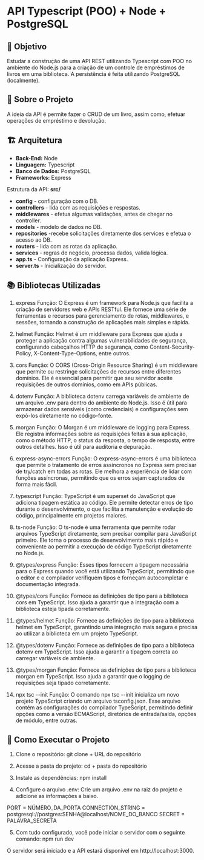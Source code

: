 # API Typescript (POO) + Node + PostgreSQL

## 🎯 Objetivo
Estudar a construção de uma API REST utilizando Typescript com POO no ambiente do Node.js para a criação de um controle de empréstimos de livros em uma biblioteca. A persistência é feita utilizando PostgreSQL (localmente).

## 📌 Sobre o Projeto
A ideia da API é permite fazer o CRUD de um livro, assim como, efetuar operações de empréstimo e devolução.

## 🏗 Arquitetura
+ **Back-End:** Node
+ **Linguagem:** Typescript
+ **Banco de Dados:** PostgreSQL
+ **Frameworks:** Express 

Estrutura da API:
**src/**
+ **config** - configuração com o DB.
+ **controllers** - lida com as requisições e respostas.
+ **middlewares** - efetua algumas validações, antes de chegar no controller.
+ **models** - modelo de dados no DB.
+ **repositories** -recebe solicitações diretamente dos services e efetua o acesso ao DB.
+ **routers** - lida com as rotas da aplicação.
+ **services** - regras de negócio, processa dados, valida lógica.
+ **app.ts** - Configuração da aplicação Express.
+ **server.ts** - Inicialização do servidor.

## 📚 Bibliotecas Utilizadas
1. express Função: O Express é um framework para Node.js que facilita a criação de servidores web e APIs RESTful. Ele fornece uma série de ferramentas e recursos para gerenciamento de rotas, middlewares, e sessões, tornando a construção de aplicações mais simples e rápida.

2. helmet Função: Helmet é um middleware para Express que ajuda a proteger a aplicação contra algumas vulnerabilidades de segurança, configurando cabeçalhos HTTP de segurança, como Content-Security-Policy, X-Content-Type-Options, entre outros.

3. cors Função: O CORS (Cross-Origin Resource Sharing) é um middleware que permite ou restringe solicitações de recursos entre diferentes domínios. Ele é essencial para permitir que seu servidor aceite requisições de outros domínios, como em APIs públicas.

4. dotenv Função: A biblioteca dotenv carrega variáveis de ambiente de um arquivo .env para dentro do ambiente do Node.js. Isso é útil para armazenar dados sensíveis (como credenciais) e configurações sem expô-los diretamente no código-fonte.

5. morgan Função: O Morgan é um middleware de logging para Express. Ele registra informações sobre as requisições feitas à sua aplicação, como o método HTTP, o status da resposta, o tempo de resposta, entre outros detalhes. Isso é útil para auditoria e depuração.

6. express-async-errors Função: O express-async-errors é uma biblioteca que permite o tratamento de erros assíncronos no Express sem precisar de try/catch em todas as rotas. Ele melhora a experiência de lidar com funções assíncronas, permitindo que os erros sejam capturados de forma mais fácil.

7. typescript Função: TypeScript é um superset do JavaScript que adiciona tipagem estática ao código. Ele permite detectar erros de tipo durante o desenvolvimento, o que facilita a manutenção e evolução do código, principalmente em projetos maiores.

8. ts-node Função: O ts-node é uma ferramenta que permite rodar arquivos TypeScript diretamente, sem precisar compilar para JavaScript primeiro. Ele torna o processo de desenvolvimento mais rápido e conveniente ao permitir a execução de código TypeScript diretamente no Node.js.

9. @types/express Função: Esses tipos fornecem a tipagem necessária para o Express quando você está utilizando TypeScript, permitindo que o editor e o compilador verifiquem tipos e forneçam autocompletar e documentação integrada.

10. @types/cors Função: Fornece as definições de tipo para a biblioteca cors em TypeScript. Isso ajuda a garantir que a integração com a biblioteca esteja tipada corretamente.

11. @types/helmet Função: Fornece as definições de tipo para a biblioteca helmet em TypeScript, garantindo uma integração mais segura e precisa ao utilizar a biblioteca em um projeto TypeScript.

12. @types/dotenv Função: Fornece as definições de tipo para a biblioteca dotenv em TypeScript. Isso ajuda a garantir a tipagem correta ao carregar variáveis de ambiente.

13. @types/morgan Função: Fornece as definições de tipo para a biblioteca morgan em TypeScript. Isso ajuda a garantir que o logging de requisições seja tipado corretamente.

14. npx tsc --init Função: O comando npx tsc --init inicializa um novo projeto TypeScript criando um arquivo tsconfig.json. Esse arquivo contém as configurações do compilador TypeScript, permitindo definir opções como a versão ECMAScript, diretórios de entrada/saída, opções de módulo, entre outras.

## 🚀 Como Executar o Projeto
1. Clone o repositório: git clone + URL do repositório

2. Acesse a pasta do projeto: cd + pasta do repositório

3. Instale as dependências: npm install

4. Configure o arquivo .env:
Crie um arquivo .env na raiz do projeto e adicione as informações a baixo.

PORT = NÚMERO_DA_PORTA
CONNECTION_STRING = postgresql://postgres:SENHA@localhost/NOME_DO_BANCO
SECRET = PALAVRA_SECRETA

5. Com tudo configurado, você pode iniciar o servidor com o seguinte comando: npm run dev

O servidor será iniciado e a API estará disponível em http://localhost:3000.

